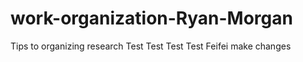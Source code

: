 # work-organization-Ryan-Morgan
Tips to organizing research
Test Test  Test Test
Feifei make changes

